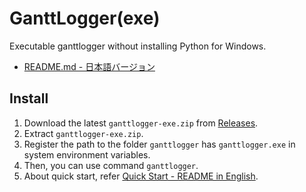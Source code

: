 # GanttLogger(exe)
Executable ganttlogger without installing Python for Windows.
- [README.md - 日本語バージョン](https://github.com/KagenoMoheji/GanttLogger/blob/master/exe/README-ja.md)

## Install
1. Download the latest `ganttlogger-exe.zip` from [Releases](https://github.com/KagenoMoheji/GanttLogger/releases).
2. Extract `ganttlogger-exe.zip`.
3. Register the path to the folder `ganttlogger` has `ganttlogger.exe` in system environment variables.
4. Then, you can use command `ganttlogger`.
5. About quick start, refer [Quick Start - README in English](https://github.com/KagenoMoheji/GanttLogger/blob/master/README.md#2-2).